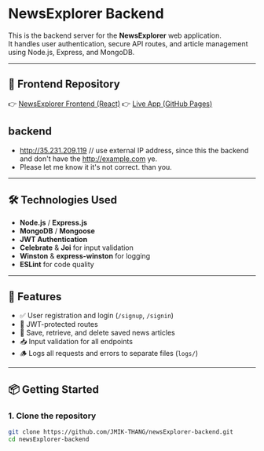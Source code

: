 # NewsExplorer Backend

This is the backend server for the **NewsExplorer** web application.  
It handles user authentication, secure API routes, and article management using Node.js, Express, and MongoDB.

---

## 🔗 Frontend Repository

👉 [NewsExplorer Frontend (React)](https://github.com/JMIK-THANG/newsExplorer-react)
👉 [Live App (GitHub Pages)](https://jmik-thang.github.io/newsExplorer-react/)  

## backend 
-  http://35.231.209.119 // use external IP address, since this the backend and don't have the http://example.com ye.
-  Please let me know it it's not correct. than you. 

---

## 🛠 Technologies Used

- **Node.js** / **Express.js**
- **MongoDB** / **Mongoose**
- **JWT Authentication**
- **Celebrate** & **Joi** for input validation
- **Winston** & **express-winston** for logging
- **ESLint** for code quality

---

## 🚀 Features

- ✅ User registration and login (`/signup`, `/signin`)
- 🔐 JWT-protected routes
- 🧾 Save, retrieve, and delete saved news articles
- 📥 Input validation for all endpoints
- 🪵 Logs all requests and errors to separate files (`logs/`)

---

## 📦 Getting Started

### 1. Clone the repository

```bash
git clone https://github.com/JMIK-THANG/newsExplorer-backend.git
cd newsExplorer-backend
